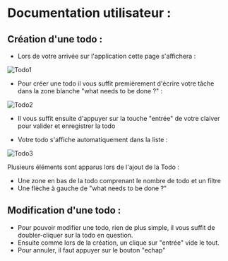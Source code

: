 # Documentation utilisateur :

## Création d'une todo : 

* Lors de votre arrivée sur l'application cette page s'affichera :

![Todo1](https://raw.githubusercontent.com/thomasv04/OC_P8/master/documentation/img/1.png)

* Pour créer une todo il vous suffit premièrement d'écrire votre tâche dans la zone blanche "what needs to be done ?" : 

![Todo2](https://raw.githubusercontent.com/thomasv04/OC_P8/master/documentation/img/2.png)

* Il vous suffit ensuite d'appuyer sur la touche "entrée" de votre claiver pour valider et enregistrer la todo

* Votre todo s'affiche automatiquement dans la liste :

![Todo3](https://raw.githubusercontent.com/thomasv04/OC_P8/master/documentation/img/3.png)

Plusieurs éléments sont apparus lors de l'ajout de la Todo :
* Une zone en bas de la todo comprenant le nombre de todo et un filtre
* Une flèche à gauche de "what needs to be done ?"

## Modification d'une todo : 

* Pour pouvoir modifier une todo, rien de plus simple, il vous suffit de doubler-cliquer sur la todo en question.
* Ensuite comme lors de la création, un clique sur "entrée" vide le tout.
* Pour annuler, il faut appuyer sur le bouton "echap"